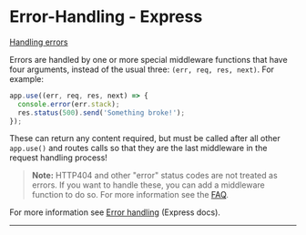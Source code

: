 # Error-Handling - Express

[Handling errors](https://developer.mozilla.org/en-US/docs/Learn/Server-side/Express_Nodejs/Introduction#handling_errors)

Errors are handled by one or more special middleware functions that have four arguments, instead of the usual three: `(err, req, res, next)`. For example:

```js
app.use((err, req, res, next) => {
  console.error(err.stack);
  res.status(500).send('Something broke!');
});
```

These can return any content required, but must be called after all other `app.use()` and routes calls so that they are the last middleware in the request handling process!

> **Note:** HTTP404 and other "error" status codes are not treated as errors. If you want to handle these, you can add a middleware function to do so. For more information see the [FAQ](http://expressjs.com/en/starter/faq.html#how-do-i-handle-404-responses).

For more information see [Error handling](http://expressjs.com/en/guide/error-handling.html) (Express docs).

------

### 
